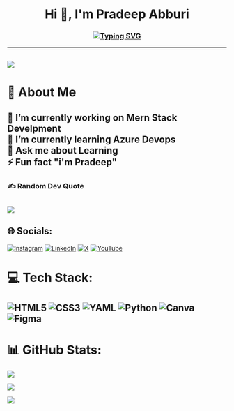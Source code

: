 <h1 align="center">Hi 👋, I'm Pradeep Abburi</h1>
<h3 align="center">
  <a href="https://git.io/typing-svg"><img src="https://readme-typing-svg.herokuapp.com?font=Fira+Code&pause=1000&color=F7F7F7&center=true&multiline=true&width=435&lines=An+Aspiring+Devops+Engineer;+%26+Content+Creator" alt="Typing SVG" /></a>
  </h3>

---
[![](https://visitcount.itsvg.in/api?id=PradeepAbburi&icon=0&color=12)](https://visitcount.itsvg.in)
---
# 💫 About Me
🔭 I’m currently working on Mern Stack Develpment<br>🌱 I’m currently learning Azure Devops<br>💬 Ask me about Learning<br>⚡ Fun fact "i'm Pradeep"
---
### ✍️ Random Dev Quote
![](https://quotes-github-readme.vercel.app/api?type=horizontal&theme=radical)
---
## 🌐 Socials:
[![Instagram](https://img.shields.io/badge/Instagram-%23E4405F.svg?logo=Instagram&logoColor=white)](https://instagram.com/_pradeep.92_) [![LinkedIn](https://img.shields.io/badge/LinkedIn-%230077B5.svg?logo=linkedin&logoColor=white)](https://linkedin.com/in/pradeepabburi) [![X](https://img.shields.io/badge/X-black.svg?logo=X&logoColor=white)](https://x.com/Anymo666) [![YouTube](https://img.shields.io/badge/YouTube-%23FF0000.svg?logo=YouTube&logoColor=white)](https://youtube.com/@PRADEEP-fd3ri) 

# 💻 Tech Stack:
![HTML5](https://img.shields.io/badge/html5-%23E34F26.svg?style=for-the-badge&logo=html5&logoColor=white) ![CSS3](https://img.shields.io/badge/css3-%231572B6.svg?style=for-the-badge&logo=css3&logoColor=white) ![YAML](https://img.shields.io/badge/yaml-%23ffffff.svg?style=for-the-badge&logo=yaml&logoColor=151515) ![Python](https://img.shields.io/badge/python-3670A0?style=for-the-badge&logo=python&logoColor=ffdd54) ![Canva](https://img.shields.io/badge/Canva-%2300C4CC.svg?style=for-the-badge&logo=Canva&logoColor=white) ![Figma](https://img.shields.io/badge/figma-%23F24E1E.svg?style=for-the-badge&logo=figma&logoColor=white)
---
# 📊 GitHub Stats:
![](https://github-readme-stats.vercel.app/api?username=PradeepAbburi&theme=dark&hide_border=false&include_all_commits=false&count_private=false)<br/>

![](https://github-readme-streak-stats.herokuapp.com/?user=PradeepAbburi&theme=dark&hide_border=false)<br/>

![](https://github-readme-stats.vercel.app/api/top-langs/?username=PradeepAbburi&theme=dark&hide_border=false&include_all_commits=false&count_private=false&layout=compact)



